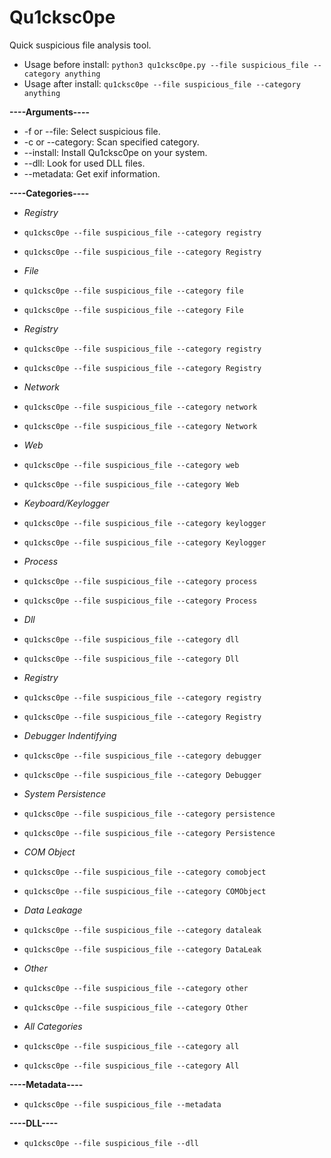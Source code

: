 # Qu1cksc0pe
Quick suspicious file analysis tool.

- Usage before install: ```python3 qu1cksc0pe.py --file suspicious_file --category anything```
- Usage after install: ```qu1cksc0pe --file suspicious_file --category anything```

<b>----Arguments----</b>
- -f or --file: Select suspicious file.
- -c or --category: Scan specified category.
- --install: Install Qu1cksc0pe on your system.
- --dll: Look for used DLL files.
- --metadata: Get exif information.

<b>----Categories----</b>
- <i>Registry</i>
- ```qu1cksc0pe --file suspicious_file --category registry```
- ```qu1cksc0pe --file suspicious_file --category Registry```

- <i>File</i>
- ```qu1cksc0pe --file suspicious_file --category file```
- ```qu1cksc0pe --file suspicious_file --category File```

- <i>Registry</i>
- ```qu1cksc0pe --file suspicious_file --category registry```
- ```qu1cksc0pe --file suspicious_file --category Registry```

- <i>Network</i>
- ```qu1cksc0pe --file suspicious_file --category network```
- ```qu1cksc0pe --file suspicious_file --category Network```

- <i>Web</i>
- ```qu1cksc0pe --file suspicious_file --category web```
- ```qu1cksc0pe --file suspicious_file --category Web```

- <i>Keyboard/Keylogger</i>
- ```qu1cksc0pe --file suspicious_file --category keylogger```
- ```qu1cksc0pe --file suspicious_file --category Keylogger```

- <i>Process</i>
- ```qu1cksc0pe --file suspicious_file --category process```
- ```qu1cksc0pe --file suspicious_file --category Process```

- <i>Dll</i>
- ```qu1cksc0pe --file suspicious_file --category dll```
- ```qu1cksc0pe --file suspicious_file --category Dll```

- <i>Registry</i>
- ```qu1cksc0pe --file suspicious_file --category registry```
- ```qu1cksc0pe --file suspicious_file --category Registry```

- <i>Debugger Indentifying</i>
- ```qu1cksc0pe --file suspicious_file --category debugger```
- ```qu1cksc0pe --file suspicious_file --category Debugger```

- <i>System Persistence</i>
- ```qu1cksc0pe --file suspicious_file --category persistence```
- ```qu1cksc0pe --file suspicious_file --category Persistence```

- <i>COM Object</i>
- ```qu1cksc0pe --file suspicious_file --category comobject```
- ```qu1cksc0pe --file suspicious_file --category COMObject```

- <i>Data Leakage</i>
- ```qu1cksc0pe --file suspicious_file --category dataleak```
- ```qu1cksc0pe --file suspicious_file --category DataLeak```

- <i>Other</i>
- ```qu1cksc0pe --file suspicious_file --category other```
- ```qu1cksc0pe --file suspicious_file --category Other```

- <i>All Categories</i>
- ```qu1cksc0pe --file suspicious_file --category all```
- ```qu1cksc0pe --file suspicious_file --category All```

<b>----Metadata----</b>
- ```qu1cksc0pe --file suspicious_file --metadata```

<b>----DLL----</b>
- ```qu1cksc0pe --file suspicious_file --dll```
